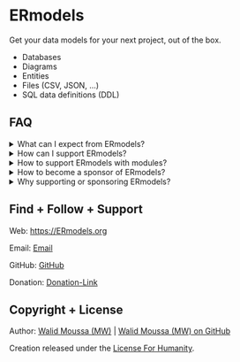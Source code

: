 # ERmodels
Get your data models for your next project, out of the box.
+ Databases
+ Diagrams
+ Entities
+ Files (CSV, JSON, ...)
+ SQL data definitions (DDL)

## FAQ
<details>
    <summary>What can I expect from ERmodels?</summary>
    <p>ERmodels provides:</p>
    <ul>
        <li>Databases</li>
        <li>ER diagrams</li>
        <li>Entities</li>
        <li>Data definitions in SQL</li>
        <li>Data files (CSV, JSON, ...)</li>
        <li>...</li>
    </ul>
</details>

<details>
    <summary>How can I support ERmodels?</summary>
    <p>You are welcome. You can provide support in different ways:</p>
    <ul>
        <li>Creating awesome new models for ERmodels and help us to grow and extend ERmodels.</li>
        <li>Become a sponsor and donate, if you use ERmodels or if you think, that ERmodels is useful.</li>
    </ul>
</details>

<details>
    <summary>How to support ERmodels with modules?</summary>
    <p>You are welcome. You can support us with creating awesome new modules for ERmodels.</p>
    <p>Instructions coming soon.</p>
</details>

<details>
    <summary>How to become a sponsor of ERmodels?</summary>
    <p>You are welcome. <a href="https://donate.stripe.com/28o01i2sg1P1egU8wA" target="_blank">Just follow the Donation-Link</a></p>
</details>

<details>
    <summary>Why supporting or sponsoring ERmodels?</summary>
    <p>ERmodels is FREE FOR EVERYONE ! ! !</p>
    <p>For personal and for commercial use.</p>
    <p><a href="https://github.com/mw-it" target="_blank">Walid Moussa (MW)</a> provides a lot of software and utilities as freeware for the web without requiring the users to pay any fee.</p>
    <p>However, maintaining the web sites, updating the existing utilities and releasing new utilities require to invest a fair amount of time and also money (especially for hosting).</p>
    <p>Do you use ERmodels or do you find ERmodels useful?</p>
    <p>Make your decision. <a href="https://donate.stripe.com/28o01i2sg1P1egU8wA" target="_blank">With your donation you support the development of ERmodels and other useful free creations/projects/software/utilities.</a></p>
    <p>I greatly appreciate your support!</p>
    <p>Kind regards</p>
    <p><a href="https://github.com/mw-it" target="_blank">Walid Moussa (MW)</a></p>
</details>

## Find + Follow + Support
Web: <a href="https://ERmodels.org" target="_blank">https://ERmodels.org</a>

Email: <a href="mailto:mail@ERmodels.org" target="_blank">Email</a>

GitHub: <a href="https://github.com/mw-it/ermodels" target="_blank">GitHub</a>

Donation: <a href="https://donate.stripe.com/28o01i2sg1P1egU8wA" target="_blank">Donation-Link</a>

## Copyright + License
Author: <a href="https://walid-moussa.de" target="_blank">Walid Moussa (MW)</a> | <a href="https://github.com/mw-it" target="_blank">Walid Moussa (MW) on GitHub</a>

Creation released under the <a href="https://github.com/mw-it/ermodels/blob/main/LICENSE.md" target="_blank">License For Humanity</a>.
